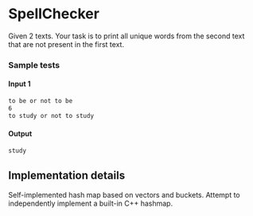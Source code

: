 # SpellChecker
Given 2 texts. Your task is to print all unique words from the second text that are not present in the first text.

### Sample tests

#### Input 1
```6
to be or not to be
6
to study or not to study
```

#### Output
```1
study
```

## Implementation details
Self-implemented hash map based on vectors and buckets. Attempt to independently implement a built-in C++ hashmap.
